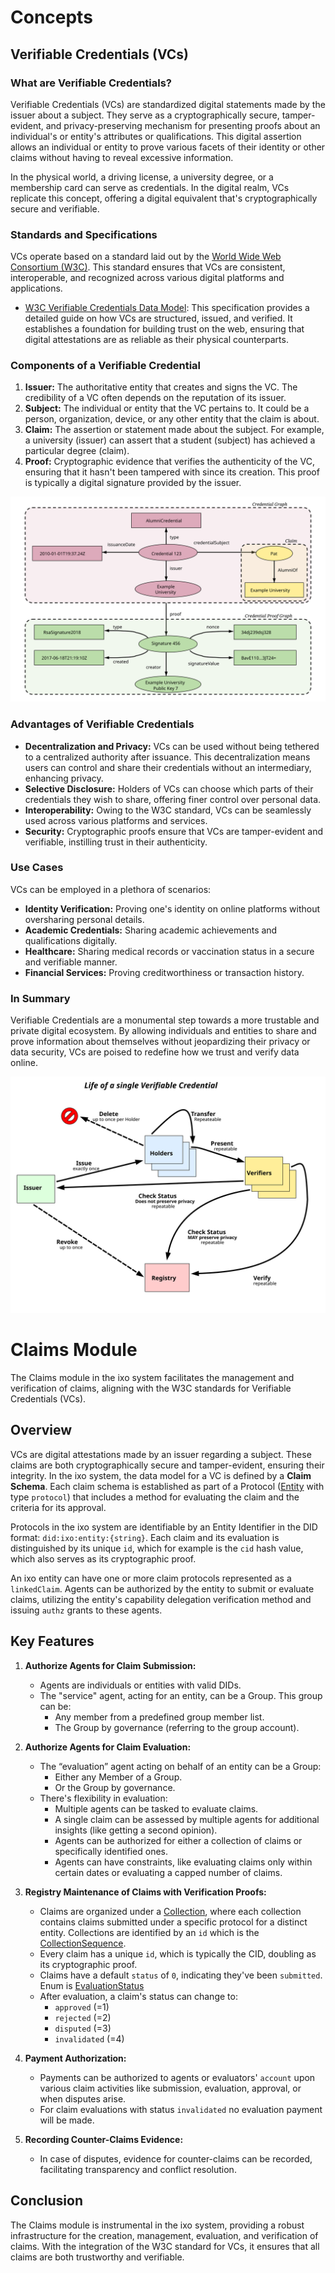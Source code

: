 # Concepts

## Verifiable Credentials (VCs)

### What are Verifiable Credentials?

Verifiable Credentials (VCs) are standardized digital statements made by the issuer about a subject. They serve as a cryptographically secure, tamper-evident, and privacy-preserving mechanism for presenting proofs about an individual's or entity's attributes or qualifications. This digital assertion allows an individual or entity to prove various facets of their identity or other claims without having to reveal excessive information.

In the physical world, a driving license, a university degree, or a membership card can serve as credentials. In the digital realm, VCs replicate this concept, offering a digital equivalent that's cryptographically secure and verifiable.

### Standards and Specifications

VCs operate based on a standard laid out by the [World Wide Web Consortium (W3C)](https://www.w3.org/). This standard ensures that VCs are consistent, interoperable, and recognized across various digital platforms and applications.

- [W3C Verifiable Credentials Data Model](https://www.w3.org/TR/vc-data-model/): This specification provides a detailed guide on how VCs are structured, issued, and verified. It establishes a foundation for building trust on the web, ensuring that digital attestations are as reliable as their physical counterparts.

### Components of a Verifiable Credential

1. **Issuer:** The authoritative entity that creates and signs the VC. The credibility of a VC often depends on the reputation of its issuer.
2. **Subject:** The individual or entity that the VC pertains to. It could be a person, organization, device, or any other entity that the claim is about.
3. **Claim:** The assertion or statement made about the subject. For example, a university (issuer) can assert that a student (subject) has achieved a particular degree (claim).
4. **Proof:** Cryptographic evidence that verifies the authenticity of the VC, ensuring that it hasn't been tampered with since its creation. This proof is typically a digital signature provided by the issuer.

![VC-graph](./assets/vc_graph.svg)

### Advantages of Verifiable Credentials

- **Decentralization and Privacy:** VCs can be used without being tethered to a centralized authority after issuance. This decentralization means users can control and share their credentials without an intermediary, enhancing privacy.
- **Selective Disclosure:** Holders of VCs can choose which parts of their credentials they wish to share, offering finer control over personal data.
- **Interoperability:** Owing to the W3C standard, VCs can be seamlessly used across various platforms and services.
- **Security:** Cryptographic proofs ensure that VCs are tamper-evident and verifiable, instilling trust in their authenticity.

### Use Cases

VCs can be employed in a plethora of scenarios:

- **Identity Verification:** Proving one's identity on online platforms without oversharing personal details.
- **Academic Credentials:** Sharing academic achievements and qualifications digitally.
- **Healthcare:** Sharing medical records or vaccination status in a secure and verifiable manner.
- **Financial Services:** Proving creditworthiness or transaction history.

### In Summary

Verifiable Credentials are a monumental step towards a more trustable and private digital ecosystem. By allowing individuals and entities to share and prove information about themselves without jeopardizing their privacy or data security, VCs are poised to redefine how we trust and verify data online.

![VC-life](./assets/vc_life.svg)

# Claims Module

The Claims module in the ixo system facilitates the management and verification of claims, aligning with the W3C standards for Verifiable Credentials (VCs).

## Overview

VCs are digital attestations made by an issuer regarding a subject. These claims are both cryptographically secure and tamper-evident, ensuring their integrity. In the ixo system, the data model for a VC is defined by a **Claim Schema**. Each claim schema is established as part of a Protocol ([Entity](/x/entity/spec/02_state.md#entity) with type `protocol`) that includes a method for evaluating the claim and the criteria for its approval.

Protocols in the ixo system are identifiable by an Entity Identifier in the DID format: `did:ixo:entity:{string}`. Each claim and its evaluation is distinguished by its unique `id`, which for example is the `cid` hash value, which also serves as its cryptographic proof.

An ixo entity can have one or more claim protocols represented as a `linkedClaim`. Agents can be authorized by the entity to submit or evaluate claims, utilizing the entity's capability delegation verification method and issuing `authz` grants to these agents.

## Key Features

1. **Authorize Agents for Claim Submission:**
   - Agents are individuals or entities with valid DIDs.
   - The "service" agent, acting for an entity, can be a Group. This group can be:
     - Any member from a predefined group member list.
     - The Group by governance (referring to the group account).
2. **Authorize Agents for Claim Evaluation:**

   - The “evaluation” agent acting on behalf of an entity can be a Group:
     - Either any Member of a Group.
     - Or the Group by governance.
   - There's flexibility in evaluation:
     - Multiple agents can be tasked to evaluate claims.
     - A single claim can be assessed by multiple agents for additional insights (like getting a second opinion).
     - Agents can be authorized for either a collection of claims or specifically identified ones.
     - Agents can have constraints, like evaluating claims only within certain dates or evaluating a capped number of claims.

3. **Registry Maintenance of Claims with Verification Proofs:**

   - Claims are organized under a [Collection](02_state.md#collection), where each collection contains claims submitted under a specific protocol for a distinct entity. Collections are identified by an `id` which is the [CollectionSequence](05_params.md).
   - Every claim has a unique `id`, which is typically the CID, doubling as its cryptographic proof.
   - Claims have a default `status` of `0`, indicating they've been `submitted`. Enum is [EvaluationStatus](02_state.md#evaluationstatus)
   - After evaluation, a claim's status can change to:
     - `approved` (=1)
     - `rejected` (=2)
     - `disputed` (=3)
     - `invalidated` (=4)

4. **Payment Authorization:**

   - Payments can be authorized to agents or evaluators' `account` upon various claim activities like submission, evaluation, approval, or when disputes arise.
   - For claim evaluations with status `invalidated` no evaluation payment will be made.

5. **Recording Counter-Claims Evidence:**
   - In case of disputes, evidence for counter-claims can be recorded, facilitating transparency and conflict resolution.

## Conclusion

The Claims module is instrumental in the ixo system, providing a robust infrastructure for the creation, management, evaluation, and verification of claims. With the integration of the W3C standard for VCs, it ensures that all claims are both trustworthy and verifiable.
